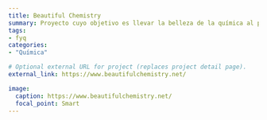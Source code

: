 ```yaml
---
title: Beautiful Chemistry
summary: Proyecto cuyo objetivo es llevar la belleza de la química al público en general.
tags:
- fyq
categories: 
- "Química"

# Optional external URL for project (replaces project detail page).
external_link: https://www.beautifulchemistry.net/

image:
  caption: https://www.beautifulchemistry.net/
  focal_point: Smart
---
```

